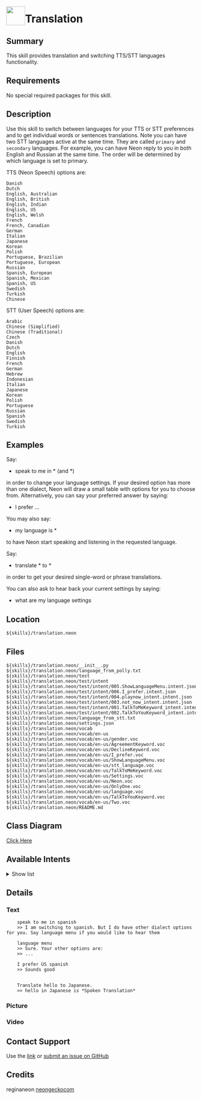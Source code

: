 # <img src='https://0000.us/klatchat/app/files/neon_images/icons/neon_skill.png' card_color="#FF8600" width="50" style="vertical-align:bottom">Translation

## Summary

This skill provides translation and switching TTS/STT languages functionality.

## Requirements

No special required packages for this skill.

## Description

Use this skill to switch between languages for your TTS or STT preferences and to get individual words or sentences translations. Note you can have two STT languages active at the same time. They are called `primary` and `secondary` languages. For example, you can have Neon reply to you in both English and Russian at the same time. The order will be determined by which language is set to primary.

TTS (Neon Speech) options are:

    Danish  
    Dutch  
    English, Australian  
    English, British  
    English, Indian  
    English, US  
    English, Welsh  
    French  
    French, Canadian  
    German  
    Italian  
    Japanese  
    Korean  
    Polish  
    Portuguese, Brazilian  
    Portuguese, European  
    Russian  
    Spanish, European  
    Spanish, Mexican  
    Spanish, US  
    Swedish  
    Turkish  
    Chinese

  
  
STT (User Speech) options are:

    Arabic  
    Chinese (Simplified)  
    Chinese (Traditional)  
    Czech  
    Danish  
    Dutch  
    English  
    Finnish  
    French  
    German  
    Hebrew  
    Indonesian  
    Italian  
    Japanese  
    Korean  
    Polish  
    Portuguese  
    Russian  
    Spanish  
    Swedish  
    Turkish



## Examples

Say:
- speak to me in * (and *)

in order to change your language settings. If your desired option has more than one
dialect, Neon will draw a small table with options for you to choose from. Alternatively, you can say your preferred
answer by saying:
- I prefer ...

You may also say:
- my language is *

to have Neon start speaking and listening in the requested language.

Say:
- translate * to *
 
in order to get your desired single-word or phrase translations.

You can also ask to hear back your current settings by saying:
- what are my language settings

## Location

    ${skills}/translation.neon

## Files

    ${skills}/translation.neon/__init__.py  
    ${skills}/translation.neon/language_from_polly.txt  
    ${skills}/translation.neon/test  
    ${skills}/translation.neon/test/intent  
    ${skills}/translation.neon/test/intent/005.ShowLanguageMenu.intent.json  
    ${skills}/translation.neon/test/intent/006.I_prefer.intent.json  
    ${skills}/translation.neon/test/intent/004.playnow_intent.intent.json  
    ${skills}/translation.neon/test/intent/003.not_now_intent.intent.json  
    ${skills}/translation.neon/test/intent/001.TalkToMeKeyword_intent.intent.json  
    ${skills}/translation.neon/test/intent/002.TalkToYouKeyword_intent.intent.json  
    ${skills}/translation.neon/language_from_stt.txt  
    ${skills}/translation.neon/settings.json  
    ${skills}/translation.neon/vocab  
    ${skills}/translation.neon/vocab/en-us  
    ${skills}/translation.neon/vocab/en-us/gender.voc  
    ${skills}/translation.neon/vocab/en-us/AgreementKeyword.voc  
    ${skills}/translation.neon/vocab/en-us/DeclineKeyword.voc  
    ${skills}/translation.neon/vocab/en-us/I_prefer.voc  
    ${skills}/translation.neon/vocab/en-us/ShowLanguageMenu.voc  
    ${skills}/translation.neon/vocab/en-us/stt_language.voc  
    ${skills}/translation.neon/vocab/en-us/TalkToMeKeyword.voc  
    ${skills}/translation.neon/vocab/en-us/Settings.voc  
    ${skills}/translation.neon/vocab/en-us/Neon.voc  
    ${skills}/translation.neon/vocab/en-us/OnlyOne.voc  
    ${skills}/translation.neon/vocab/en-us/language.voc  
    ${skills}/translation.neon/vocab/en-us/TalkToYouKeyword.voc  
    ${skills}/translation.neon/vocab/en-us/Two.voc  
    ${skills}/translation.neon/README.md

  

## Class Diagram

[Click Here](https://0000.us/klatchat/app/files/neon_images/class_diagrams/translation.png)

## Available Intents
<details>
<summary>Show list</summary>
<br>
### gender.voc  
    male  
    female  
      
### AgreementKeyword.voc  
    yes  
    sure  
    proceed  
    continue  
    begin  
    start  
    go ahead  
    lets do it  
    do it  
    of course  
    actually do  
    changed my mind  
      
### DeclineKeyword.voc  
    no  
    dont  
    not  
    do not  
    stop  
    break  
    leave  
    quit  
    end  
    not now  
    that's enough  
    enough  
    
### I_prefer.voc  
    i prefer  
    i choose  
    
### ShowLanguageMenu.voc  
    show me language menu  
    language menu  
      
### stt_language.voc  
    af-za  
    am-et  
    hy-am  
    az-az  
    id-id  
    ms-my  
    bn-bd  
    ca-es  
    cs-cz  
    da-dk  
    de-de  
    en-gb  
    en-us  
    es-es  
    es-us  
    es-mx  
    eu-es  
    fil-ph  
    fr-ca  
    fr-fr  
    gl-es  
    ka-ge  
    gu-in  
    hr-hr  
    zu-za  
    is-is  
    it-it  
    jv-id  
    kn-in  
    km-kh  
    lo-la  
    lv-lv  
    lt-lt  
    hu-hu  
    ml-in  
    mr-in  
    nl-nl  
    ne-np  
    nb-no  
    pl-pl  
    pt-br  
    pt-pt  
    ro-ro  
    si-lk  
    sk-sk  
    sl-si  
    su-id  
    sw-tz  
    fi-fi  
    sv-se  
    ta-in  
    te-in  
    vi-vn  
    tr-tr  
    ur-pk  
    el-gr  
    bg-bg  
    ru-ru  
    sr-rs  
    uk-ua  
    he-il  
    ar-il  
    fa-ir  
    hi-in  
    th-th  
    ko-kr  
    zh-tw  
    yue-hant-hk  
    ja-jp  
    zh  
      
### TalkToMeKeyword.voc  
    talk to me in  
    speak to me in  
    speak in  
    translate  
    tts in  
    
### Settings.voc  
    tell me my language settings  
    what is my language  
    what is my input language  
    what are my input languages  
    what are my language settings  
    
### Neon.voc  
    neon  
    leon  
    nyan  
    
### OnlyOne.voc  
    only speak to me in one language  
    no secondary language  
    speak only in my primary language  
    only use primary for language  
    use only primary language  
    only use my primary language  
    
### language.voc  
    chinese mandarin  
    danish  
    dutch  
    english australian  
    english british  
    english indian  
    english us  
    english welsh  
    french  
    french canadian  
    hindi  
    german  
    icelandic  
    italian  
    japanese  
    korean  
    norwegian  
    polish  
    portuguese brazilian  
    portuguese european  
    romanian  
    russian  
    spanish european  
    spanish mexican  
    spanish us  
    swedish  
    turkish  
    welsh  
    english  
    portuguese  
    spanish  
    chinese  
      
### TalkToYouKeyword.voc  
    i will (talk|speak) to you  
    i want to (talk|speak) in  
    i am speaking in  
    my language is  
    my preferred language is  
    start listening for  
    starts listening for  
    stt in  
    
### Two.voc  
    two  
    both

</details>  

## Details

### Text

        speak to me in spanish
        >> I am switching to spanish. But I do have other dialect options for you. Say language menu if you would like to hear them
        
        language menu
        >> Sure. Your other options are:
        >> ...
        
        I prefer US spanish
        >> Sounds good
        
        
        Translate hello to Japanese.
        >> hello in Japanese is *Spoken Translation*


### Picture

### Video

  

## Contact Support

Use the [link](https://neongecko.com/ContactUs) or [submit an issue on GitHub](https://help.github.com/en/articles/creating-an-issue)

## Credits

reginaneon [neongeckocom](https://neongecko.com/)

